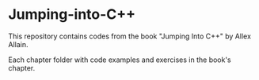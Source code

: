 # Jumping-into-C++

  This repository contains codes from the book "Jumping Into C++" by Allex Allain.
  
  Each chapter folder with code examples and exercises in the book's chapter. 
